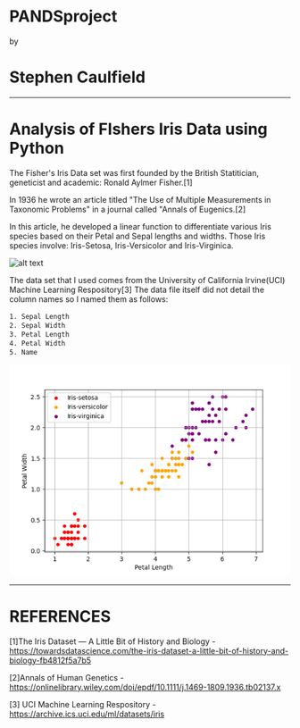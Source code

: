 # PANDSproject

 by

# Stephen Caulfield
---------------------------------------------------------

# Analysis of FIshers Iris Data using Python

The Fisher's Iris Data set was first founded by the British Statitician, geneticist and academic: Ronald Aylmer Fisher.[1]

In 1936 he wrote an article titled "The Use of Multiple Measurements in Taxonomic Problems" in a journal called "Annals of Eugenics.[2]

In this article, he developed a linear function to differentiate various Iris species based on their Petal and Sepal lengths and widths. Those Iris species involve: Iris-Setosa, Iris-Versicolor and Iris-Virginica.

![alt text](https://camo.githubusercontent.com/74e378bb24b34efb63e8db09c4f073370d36f23aaa2c7580a805e93c881b78c2/68747470733a2f2f73332e616d617a6f6e6177732e636f6d2f6173736574732e6461746163616d702e636f6d2f626c6f675f6173736574732f4d616368696e652b4c6561726e696e672b522f697269732d6d616368696e656c6561726e696e672e706e67)

The data set that I used comes from the University of California Irvine(UCI) Machine Learning Respository[3]
The data file itself did not detail the column names so  I named them as follows:

    1. Sepal Length
    2. Sepal Width
    3. Petal Length
    4. Petal Width
    5. Name

![alt text](https://github.com/T-cakes/PANDSproject/blob/main/ScatterPlots/Petal%20Scatter.png?raw=true)

---------------------------------------------------------

# REFERENCES

[1]The Iris Dataset — A Little Bit of History and Biology - https://towardsdatascience.com/the-iris-dataset-a-little-bit-of-history-and-biology-fb4812f5a7b5

[2]Annals of Human Genetics - https://onlinelibrary.wiley.com/doi/epdf/10.1111/j.1469-1809.1936.tb02137.x

[3] UCI Machine Learning Respository - https://archive.ics.uci.edu/ml/datasets/iris